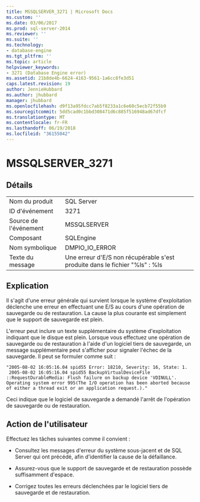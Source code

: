 ```yaml
---
title: MSSQLSERVER_3271 | Microsoft Docs
ms.custom: ''
ms.date: 03/06/2017
ms.prod: sql-server-2014
ms.reviewer: ''
ms.suite: ''
ms.technology:
- database-engine
ms.tgt_pltfrm: ''
ms.topic: article
helpviewer_keywords:
- 3271 (Database Engine error)
ms.assetid: 21b8de4b-6624-4163-9561-1a6cc8fe3d51
caps.latest.revision: 19
author: JennieHubbard
ms.author: jhubbard
manager: jhubbard
ms.openlocfilehash: d9f13a95fdcc7ab5f8233a1c6e60c5ecb72f55b9
ms.sourcegitcommit: 5dd5cad0c1bbd308471d6c885f516948ad67dfcf
ms.translationtype: MT
ms.contentlocale: fr-FR
ms.lasthandoff: 06/19/2018
ms.locfileid: "36155042"
---
```

# <a name="mssqlserver3271"></a>MSSQLSERVER_3271
    
## <a name="details"></a>Détails  
  
|||  
|-|-|  
|Nom du produit|SQL Server|  
|ID d'événement|3271|  
|Source de l'événement|MSSQLSERVER|  
|Composant|SQLEngine|  
|Nom symbolique|DMPIO_IO_ERROR|  
|Texte du message|Une erreur d'E/S non récupérable s'est produite dans le fichier "%ls" : %ls|  
  
## <a name="explanation"></a>Explication  
 Il s'agit d'une erreur générale qui survient lorsque le système d'exploitation déclenche une erreur en effectuant une E/S au cours d'une opération de sauvegarde ou de restauration. La cause la plus courante est simplement que le support de sauvegarde est plein.  
  
 L'erreur peut inclure un texte supplémentaire du système d'exploitation indiquant que le disque est plein. Lorsque vous effectuez une opération de sauvegarde ou de restauration à l'aide d'un logiciel tiers de sauvegarde, un message supplémentaire peut s'afficher pour signaler l'échec de la sauvegarde. Il peut se formuler comme suit :  
  
```  
"2005-08-02 16:05:16.04 spid55 Error: 18210, Severity: 16, State: 1.  
 2005-08-02 16:05:16.04 spid55 BackupVirtualDeviceFile  
::RequestDurableMedia: Flush failure on backup device 'VDINULL'.   
Operating system error 995(The I/O operation has been aborted because   
of either a thread exit or an application request.)."  
```  
  
 Ceci indique que le logiciel de sauvegarde a demandé l'arrêt de l'opération de sauvegarde ou de restauration.  
  
## <a name="user-action"></a>Action de l'utilisateur  
 Effectuez les tâches suivantes comme il convient :  
  
-   Consultez les messages d'erreur du système sous-jacent et de SQL Server qui ont précédé, afin d'identifier la cause de la défaillance.  
  
-   Assurez-vous que le support de sauvegarde et de restauration possède suffisamment d'espace.  
  
-   Corrigez toutes les erreurs déclenchées par le logiciel tiers de sauvegarde et de restauration.  
  
  